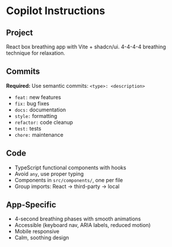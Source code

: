 # Copilot Instructions

## Project
React box breathing app with Vite + shadcn/ui. 4-4-4-4 breathing technique for relaxation.

## Commits
**Required:** Use semantic commits: `<type>: <description>`
- `feat:` new features
- `fix:` bug fixes
- `docs:` documentation
- `style:` formatting
- `refactor:` code cleanup
- `test:` tests
- `chore:` maintenance

## Code
- TypeScript functional components with hooks
- Avoid `any`, use proper typing
- Components in `src/components/`, one per file
- Group imports: React → third-party → local

## App-Specific
- 4-second breathing phases with smooth animations
- Accessible (keyboard nav, ARIA labels, reduced motion)
- Mobile responsive
- Calm, soothing design
